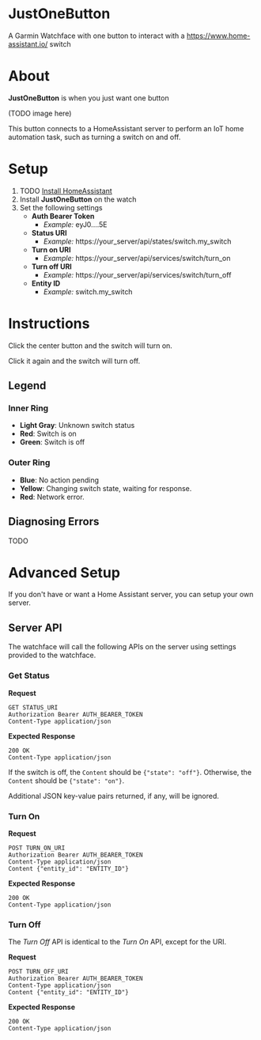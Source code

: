 # JustOneButton
A Garmin Watchface with one button to interact with a https://www.home-assistant.io/ switch

# About
**JustOneButton** is when you just want one button

(TODO image here)

This button connects to a HomeAssistant server to perform an IoT home automation task, such as turning a switch on and off.

# Setup
1. TODO [Install HomeAssistant](./HomeAssistantSetup.md) 
2. Install **JustOneButton** on the watch
3. Set the following settings
   * **Auth Bearer Token**
     - *Example:* eyJ0....5E
   * **Status URI**
     - *Example:* https://your_server/api/states/switch.my_switch
   * **Turn on URI**
     - *Example:* https://your_server/api/services/switch/turn_on
   * **Turn off URI**
     - *Example:* https://your_server/api/services/switch/turn_off
   * **Entity ID**
     - *Example:* switch.my_switch

# Instructions
Click the center button and the switch will turn on.

Click it again and the switch will turn off.

## Legend
### Inner Ring
* **Light Gray**: Unknown switch status
* **Red**: Switch is on
* **Green**: Switch is off

### Outer Ring
* **Blue**: No action pending
* **Yellow**: Changing switch state, waiting for response.
* **Red**: Network error. 

## Diagnosing Errors
TODO

# Advanced Setup
If you don't have or want a Home Assistant server, you can setup your own server.

## Server API
The watchface will call the following APIs on the server using settings provided to the watchface.

### Get Status
**Request**
```
GET STATUS_URI
Authorization Bearer AUTH_BEARER_TOKEN
Content-Type application/json
```
**Expected Response**
```
200 OK
Content-Type application/json
```

If the switch is off, the ```Content``` should be ```{"state": "off"}```. Otherwise, the ```Content``` should be ```{"state": "on"}```.

Additional JSON key-value pairs returned, if any, will be ignored.

### Turn On
**Request**
```
POST TURN_ON_URI
Authorization Bearer AUTH_BEARER_TOKEN
Content-Type application/json
Content {"entity_id": "ENTITY_ID"}
```
**Expected Response**
```
200 OK
Content-Type application/json
```

### Turn Off
The *Turn Off* API is identical to the *Turn On* API, except for the URI.

**Request**
```
POST TURN_OFF_URI
Authorization Bearer AUTH_BEARER_TOKEN
Content-Type application/json
Content {"entity_id": "ENTITY_ID"}
```
**Expected Response**
```
200 OK
Content-Type application/json
```



